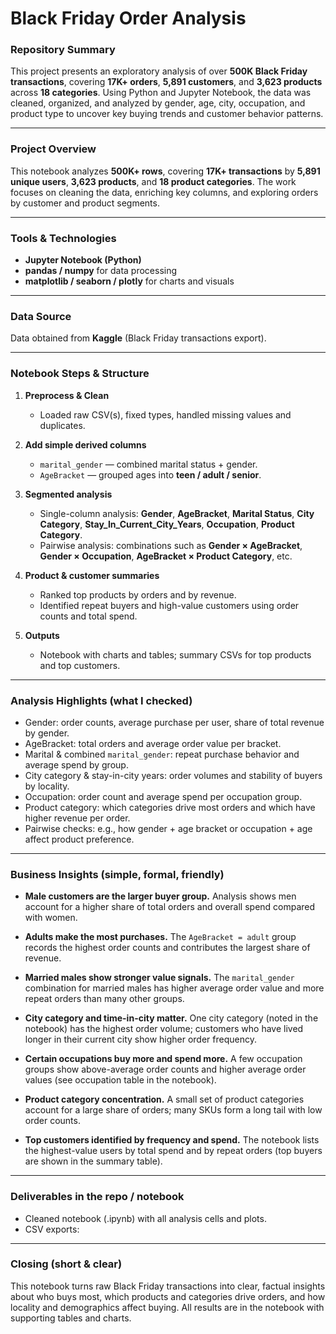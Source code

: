 # Black Friday Order Analysis

### Repository Summary

This project presents an exploratory analysis of over **500K Black Friday transactions**, covering **17K+ orders**, **5,891 customers**, and **3,623 products** across **18 categories**. Using Python and Jupyter Notebook, the data was cleaned, organized, and analyzed by gender, age, city, occupation, and product type to uncover key buying trends and customer behavior patterns.

---

### Project Overview

This notebook analyzes **500K+ rows**, covering **17K+ transactions** by **5,891 unique users**, **3,623 products**, and **18 product categories**.
The work focuses on cleaning the data, enriching key columns, and exploring orders by customer and product segments.

---

### Tools & Technologies

* **Jupyter Notebook (Python)**
* **pandas / numpy** for data processing
* **matplotlib / seaborn / plotly** for charts and visuals

---

### Data Source

Data obtained from **Kaggle** (Black Friday transactions export).

---

### Notebook Steps & Structure

1. **Preprocess & Clean**

   * Loaded raw CSV(s), fixed types, handled missing values and duplicates.

2. **Add simple derived columns**

   * `marital_gender` — combined marital status + gender.
   * `AgeBracket` — grouped ages into **teen / adult / senior**.

3. **Segmented analysis**

   * Single-column analysis: **Gender**, **AgeBracket**, **Marital Status**, **City Category**, **Stay_In_Current_City_Years**, **Occupation**, **Product Category**.
   * Pairwise analysis: combinations such as **Gender × AgeBracket**, **Gender × Occupation**, **AgeBracket × Product Category**, etc.

4. **Product & customer summaries**

   * Ranked top products by orders and by revenue.
   * Identified repeat buyers and high-value customers using order counts and total spend.

5. **Outputs**

   * Notebook with charts and tables; summary CSVs for top products and top customers.

---

### Analysis Highlights (what I checked)

* Gender: order counts, average purchase per user, share of total revenue by gender.
* AgeBracket: total orders and average order value per bracket.
* Marital & combined `marital_gender`: repeat purchase behavior and average spend by group.
* City category & stay-in-city years: order volumes and stability of buyers by locality.
* Occupation: order count and average spend per occupation group.
* Product category: which categories drive most orders and which have higher revenue per order.
* Pairwise checks: e.g., how gender + age bracket or occupation + age affect product preference.

---

### Business Insights (simple, formal, friendly)

* **Male customers are the larger buyer group.**
  Analysis shows men account for a higher share of total orders and overall spend compared with women.

* **Adults make the most purchases.**
  The `AgeBracket = adult` group records the highest order counts and contributes the largest share of revenue.

* **Married males show stronger value signals.**
  The `marital_gender` combination for married males has higher average order value and more repeat orders than many other groups.

* **City category and time-in-city matter.**
  One city category (noted in the notebook) has the highest order volume; customers who have lived longer in their current city show higher order frequency.

* **Certain occupations buy more and spend more.**
  A few occupation groups show above-average order counts and higher average order values (see occupation table in the notebook).

* **Product category concentration.**
  A small set of product categories account for a large share of orders; many SKUs form a long tail with low order counts.

* **Top customers identified by frequency and spend.**
  The notebook lists the highest-value users by total spend and by repeat orders (top buyers are shown in the summary table).

---

### Deliverables in the repo / notebook

* Cleaned notebook (.ipynb) with all analysis cells and plots.
* CSV exports: 


---

### Closing (short & clear)

This notebook turns raw Black Friday transactions into clear, factual insights about who buys most, which products and categories drive orders, and how locality and demographics affect buying. All results are in the notebook with supporting tables and charts.
